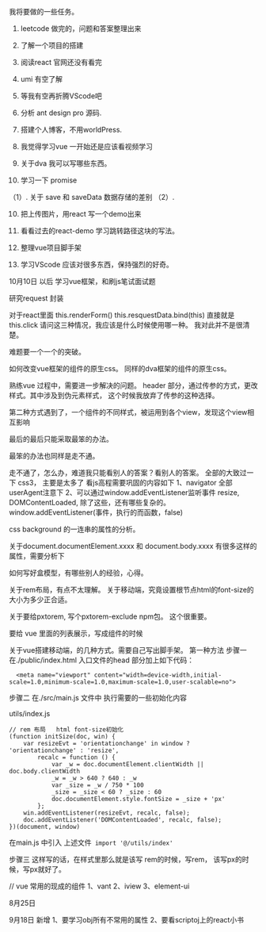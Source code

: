 我将要做的一些任务。
1. leetcode 做完的，问题和答案整理出来
2. 了解一个项目的搭建
3. 阅读react 官网还没有看完
4. umi 有空了解
5. 等我有空再折腾VScode吧
6. 分析 ant design pro 源码.
7. 搭建个人博客，不用worldPress.
8. 我觉得学习vue  一开始还是应该看视频学习
9. 关于dva  我可以写哪些东西。

10. 学习一下 promise 

（1）. 关于 save 和 saveData  数据存储的差别
（2）.

10. 把上传图片，用react 写一个demo出来

11. 看看过去的react-demo 学习跳转路径这块的写法。

12. 整理vue项目脚手架

9. 学习VScode 应该对很多东西，保持强烈的好奇。

10月10日 以后
学习vue框架，和刷js笔试面试题

研究request 封装

对于react里面
this.renderForm()
this.resquestData.bind(this)
直接就是this.click
请问这三种情况，我应该是什么时候使用哪一种。
我对此并不是很清楚。

难题要一个一个的突破。

如何改变vue框架的组件的原生css。
同样的dva框架的组件的原生css。


熟练vue 过程中，需要进一步解决的问题。
header 部分，通过传参的方式，更改样式。其中涉及到伪元素样式，
这个时候我放弃了传参的这种选择。

第二种方式遇到了，一个组件的不同样式，被运用到各个view，发现这个view相互影响

最后的最后只能采取最笨的办法。

最笨的办法也同样是走不通。

走不通了，怎么办，难道我只能看别人的答案？看别人的答案。
全部的大致过一下 css3， 主要是太多了
看js高程需要巩固的内容如下
1、navigator 全部  userAgent注意下
2、可以通过window.addEventListener监听事件
resize, DOMContentLoaded, 除了这些，还有哪些复杂的。
window.addEventListener(事件，执行的而函数，false)


css background 的一连串的属性的分析。

关于document.documentElement.xxxx 和 document.body.xxxx
有很多这样的属性，需要分析下

如何写好盒模型，有哪些别人的经验，心得。


关于rem布局，有点不太理解。
关于移动端，究竟设置根节点html的font-size的大小为多少正合适。

关于要给pxtorem, 写个pxtorem-exclude npm包。  这个很重要。

要给 vue 里面的列表展示，写成组件的时候


关于vue搭建移动端，的几种方式。需要自己写出脚手架。
第一种方法
步骤一
在./public/index.html 入口文件的head 部分加上如下代码：
```
  <meta name="viewport" content="width=device-width,initial-scale=1.0,minimum-scale=1.0,maximum-scale=1.0,user-scalable=no">
```

步骤二
在./src/main.js 文件中 执行需要的一些初始化内容

utils/index.js
```
// rem 布局   html font-size初始化
(function initSize(doc, win) {
    var resizeEvt = 'orientationchange' in window ? 'orientationchange' : 'resize',
        recalc = function () {
            var _w = doc.documentElement.clientWidth || doc.body.clientWidth
            _w = _w > 640 ? 640 : _w
            var _size = _w / 750 * 100
            _size = _size < 60 ? _size : 60
            doc.documentElement.style.fontSize = _size + 'px'
        };
    win.addEventListener(resizeEvt, recalc, false);
    doc.addEventListener('DOMContentLoaded', recalc, false);
})(document, window)
```
在main.js 中引入 上述文件` import '@/utils/index'`

步骤三
这样写的话，在样式里那么就是该写 rem的时候，写rem， 该写px的时候，写px就好了。


// vue 常用的现成的组件
1、vant
2、iview
3、element-ui


8月25日

9月18日 新增
1、要学习obj所有不常用的属性
2、要看scriptoj上的react小书





